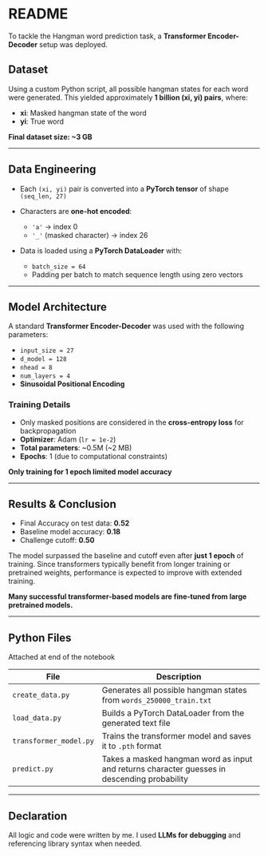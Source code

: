 # README


To tackle the Hangman word prediction task, a **Transformer Encoder-Decoder** setup was deployed.


##  Dataset

Using a custom Python script, all possible hangman states for each word were generated. This yielded approximately **1 billion (xi, yi) pairs**, where:

* **xi**: Masked hangman state of the word
* **yi**: True word

**Final dataset size: \~3 GB**

---

##  Data Engineering

* Each `(xi, yi)` pair is converted into a **PyTorch tensor** of shape `(seq_len, 27)`
* Characters are **one-hot encoded**:

  * `'a'` → index 0
  * `'_'` (masked character) → index 26
* Data is loaded using a **PyTorch DataLoader** with:

  * `batch_size = 64`
  * Padding per batch to match sequence length using zero vectors

---

##  Model Architecture

A standard **Transformer Encoder-Decoder** was used with the following parameters:

* `input_size = 27`
* `d_model = 128`
* `nhead = 8`
* `num_layers = 4`
* **Sinusoidal Positional Encoding**

###  Training Details

* Only masked positions are considered in the **cross-entropy loss** for backpropagation
* **Optimizer**: Adam (`lr = 1e-2`)
* **Total parameters**: \~0.5M (\~2 MB)
* **Epochs**: 1 (due to computational constraints)

**Only training for 1 epoch limited model accuracy**

---

##  Results & Conclusion

* Final Accuracy on test data: **0.52**
* Baseline model accuracy: **0.18**
* Challenge cutoff: **0.50** 

The model surpassed the baseline and cutoff even after **just 1 epoch** of training. Since transformers typically benefit from longer training or pretrained weights, performance is expected to improve with extended training.

**Many successful transformer-based models are fine-tuned from large pretrained models.**

---

##  Python Files

Attached at end of the notebook

| File                   | Description                                                                                  |
| ---------------------- | -------------------------------------------------------------------------------------------- |
| `create_data.py`       | Generates all possible hangman states from `words_250000_train.txt`                          |
| `load_data.py`         | Builds a PyTorch DataLoader from the generated text file                                     |
| `transformer_model.py` | Trains the transformer model and saves it to `.pth` format                                   |
| `predict.py`           | Takes a masked hangman word as input and returns character guesses in descending probability |

---

##  Declaration

All logic and code were written by me. I used **LLMs for debugging** and referencing library syntax when needed.



